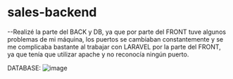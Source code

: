 # sales-backend
--Realizé la parte del BACK y DB, ya que por parte del FRONT tuve algunos problemas de mi máquina, los puertos se cambiaban constantemente y se me complicaba bastante al trabajar con LARAVEL por la parte del FRONT, ya que tenía que utilizar apache y no reconocía ningún puerto.

DATABASE: 
![image](https://user-images.githubusercontent.com/101606140/190525053-5f92e685-f553-44ea-b735-354f59aa1bce.png)


